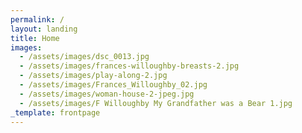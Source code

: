 ```yaml
---
permalink: /
layout: landing
title: Home
images:
  - /assets/images/dsc_0013.jpg
  - /assets/images/frances-willoughby-breasts-2.jpg
  - /assets/images/play-along-2.jpg
  - /assets/images/Frances_Willoughby_02.jpg
  - /assets/images/woman-house-2-jpeg.jpg
  - /assets/images/F Willoughby My Grandfather was a Bear 1.jpg
_template: frontpage
---
```


